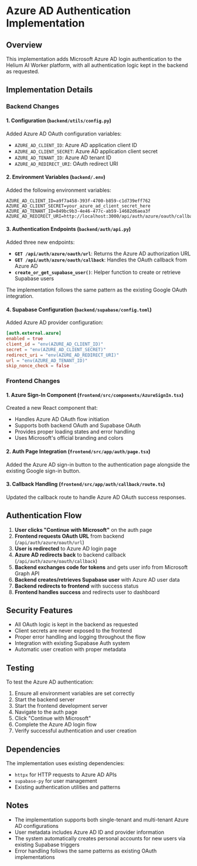# Azure AD Authentication Implementation

## Overview
This implementation adds Microsoft Azure AD login authentication to the Helium AI Worker platform, with all authentication logic kept in the backend as requested.

## Implementation Details

### Backend Changes

#### 1. Configuration (`backend/utils/config.py`)
Added Azure AD OAuth configuration variables:
- `AZURE_AD_CLIENT_ID`: Azure AD application client ID
- `AZURE_AD_CLIENT_SECRET`: Azure AD application client secret
- `AZURE_AD_TENANT_ID`: Azure AD tenant ID
- `AZURE_AD_REDIRECT_URI`: OAuth redirect URI

#### 2. Environment Variables (`backend/.env`)
Added the following environment variables:
```
AZURE_AD_CLIENT_ID=a9f7a458-393f-4700-b859-c1d739eff762
AZURE_AD_CLIENT_SECRET=your_azure_ad_client_secret_here
AZURE_AD_TENANT_ID=849bc9b3-4e46-477c-ab59-14682d6aea3f
AZURE_AD_REDIRECT_URI=http://localhost:3000/api/auth/azure/oauth/callback
```

#### 3. Authentication Endpoints (`backend/auth/api.py`)
Added three new endpoints:

- **`GET /api/auth/azure/oauth/url`**: Returns the Azure AD authorization URL
- **`GET /api/auth/azure/oauth/callback`**: Handles the OAuth callback from Azure AD
- **`create_or_get_supabase_user()`**: Helper function to create or retrieve Supabase users

The implementation follows the same pattern as the existing Google OAuth integration.

#### 4. Supabase Configuration (`backend/supabase/config.toml`)
Added Azure AD provider configuration:
```toml
[auth.external.azure]
enabled = true
client_id = "env(AZURE_AD_CLIENT_ID)"
secret = "env(AZURE_AD_CLIENT_SECRET)"
redirect_uri = "env(AZURE_AD_REDIRECT_URI)"
url = "env(AZURE_AD_TENANT_ID)"
skip_nonce_check = false
```

### Frontend Changes

#### 1. Azure Sign-In Component (`frontend/src/components/AzureSignIn.tsx`)
Created a new React component that:
- Handles Azure AD OAuth flow initiation
- Supports both backend OAuth and Supabase OAuth
- Provides proper loading states and error handling
- Uses Microsoft's official branding and colors

#### 2. Auth Page Integration (`frontend/src/app/auth/page.tsx`)
Added the Azure AD sign-in button to the authentication page alongside the existing Google sign-in button.

#### 3. Callback Handling (`frontend/src/app/auth/callback/route.ts`)
Updated the callback route to handle Azure AD OAuth success responses.

## Authentication Flow

1. **User clicks "Continue with Microsoft"** on the auth page
2. **Frontend requests OAuth URL** from backend (`/api/auth/azure/oauth/url`)
3. **User is redirected** to Azure AD login page
4. **Azure AD redirects back** to backend callback (`/api/auth/azure/oauth/callback`)
5. **Backend exchanges code for tokens** and gets user info from Microsoft Graph API
6. **Backend creates/retrieves Supabase user** with Azure AD user data
7. **Backend redirects to frontend** with success status
8. **Frontend handles success** and redirects user to dashboard

## Security Features

- All OAuth logic is kept in the backend as requested
- Client secrets are never exposed to the frontend
- Proper error handling and logging throughout the flow
- Integration with existing Supabase Auth system
- Automatic user creation with proper metadata

## Testing

To test the Azure AD authentication:

1. Ensure all environment variables are set correctly
2. Start the backend server
3. Start the frontend development server
4. Navigate to the auth page
5. Click "Continue with Microsoft"
6. Complete the Azure AD login flow
7. Verify successful authentication and user creation

## Dependencies

The implementation uses existing dependencies:
- `httpx` for HTTP requests to Azure AD APIs
- `supabase-py` for user management
- Existing authentication utilities and patterns

## Notes

- The implementation supports both single-tenant and multi-tenant Azure AD configurations
- User metadata includes Azure AD ID and provider information
- The system automatically creates personal accounts for new users via existing Supabase triggers
- Error handling follows the same patterns as existing OAuth implementations
